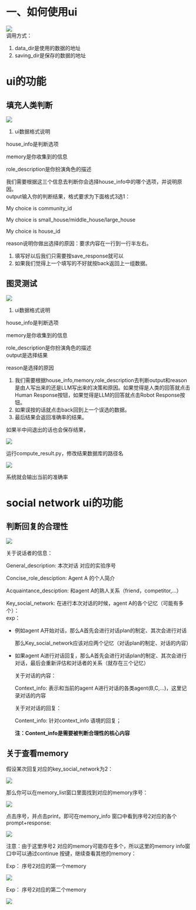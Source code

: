 # 一、如何使用ui

![](media/cbeb8f3fbe8f7c85b1e10bff4cd3b626.png)  
调用方式：

1.  data_dir是使用的数据的地址
2.  saving_dir是保存的数据的地址

# ui的功能

## 填充人类判断

![](media/4a12d508793c621dc200e68c2203323a.png)

1.  ui数据格式说明

house_info是判断选项

memory是你收集到的信息

role_description是你扮演角色的描述

我们需要根据这三个信息去判断你会选择house_info中的哪个选项，并说明原因。  
output输入你的判断结果，格式要求为下面格式3选1：

My choice is community_id

My choice is small_house/middle_house/large_house

My choice is house_id

reason说明你做出选择的原因：要求内容在一行到一行半左右。

1.  填写好以后我们只需要按save_response就可以
2.  如果我们觉得上一个填写的不好就按back返回上一组数据。

## 图灵测试

![](media/3f04db4ecdd4296be5cf303f657b49c8.png)

1.  ui数据格式说明

house_info是判断选项

memory是你收集到的信息

role_description是你扮演角色的描述  
 output是选择结果

reason是选择的原因

1.  我们需要根据house_info,memory,role_description去判断output和reason是由人写出来的还是LLM写出来的决策和原因。如果觉得是人类的回答就点击Human Response按钮，如果觉得是LLM的回答就点击Robot Response按钮。
2.  如果误按的话就点击back回到上一个误选的数据。
3.  最后结果会返回准确率的结果。

如果半中间退出的话也会保存结果，

![](media/0429e6f87ef9862f09cfdfb2307128e9.png)

运行compute_result.py，修改结果数据库的路径名

![](media/65eadc94e76b6034bef9d932a9c3b305.png)

系统就会输出当前的准确率

# social network ui的功能

## 判断回复的合理性

![](media/85e5ab7882852e14fac783508e66ddb1.png)

关于说话者的信息：

General_description: 本次对话 对应的实验序号

Concise_role_desciption: Agent A 的个人简介

Acquaintance_desciption: 和agent A的熟人关系（friend，competitor,…）

Key_social_network: 在进行本次对话的时候，agent A的各个记忆（可能有多个）：  
 exp：

-   例如agent A开始对话，那么A首先会进行对话plan的制定、其次会进行对话

    那么Key_social_network应该对应两个记忆（对话plan的制定、对话的内容）

-   如果agent A进行对话回复，那么A首先会进行对话plan的制定、其次会进行对话，最后会重新评估和对话者的关系（就存在三个记忆）

    关于对话的内容：

    Context_info: 表示和当前的agent A进行对话的各类agent(B,C,…)，这里记录对话的内容

    关于对对话的回复：

    Content_info: 针对context_info 语境的回复；

    **注：Content_info是需要被判断合理性的核心内容**

## 关于查看memory

假设某次回复对应的key_social_network为2：

![](media/7f3f5da27278b0cbf2d8c9492df4d24c.png)

那么你可以在memory_list窗口里面找到对应的memory序号：

![](media/223585df301cffe8575e21dc6cf7e064.png)

点击序号，并点击print，即可在memory_info 窗口中看到序号2对应的各个prompt+response:

![](media/df3002765dd8cd49e8d470eb9e53948a.png)

注意：由于这里序号2 对应的memory可能存在多个，所以这里的memory info窗口中可以通过continue 按键，继续查看其他的memory：

Exp： 序号2对应的第一个memory

![](media/f73d66282682202de56399fea9b8ce73.png)

Exp： 序号2对应的第二个memory

![](media/c201ff6d7f027b4f2ba68da37ab7bb2f.png)
